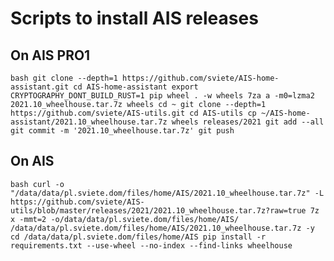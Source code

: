# Scripts to install AIS releases


## On AIS PRO1

`` bash
git clone --depth=1 https://github.com/sviete/AIS-home-assistant.git
cd AIS-home-assistant
export CRYPTOGRAPHY_DONT_BUILD_RUST=1
pip wheel . -w wheels
7za a -m0=lzma2 2021.10_wheelhouse.tar.7z wheels
cd ~
git clone --depth=1 https://github.com/sviete/AIS-utils.git
cd AIS-utils
cp ~/AIS-home-assistant/2021.10_wheelhouse.tar.7z wheels releases/2021
git add --all
git commit -m '2021.10_wheelhouse.tar.7z'
git push
``


## On AIS

`` bash
curl -o "/data/data/pl.sviete.dom/files/home/AIS/2021.10_wheelhouse.tar.7z" -L  https://github.com/sviete/AIS-utils/blob/master/releases/2021/2021.10_wheelhouse.tar.7z?raw=true
7z x -mmt=2 -o/data/data/pl.sviete.dom/files/home/AIS/ /data/data/pl.sviete.dom/files/home/AIS/2021.10_wheelhouse.tar.7z -y
cd /data/data/pl.sviete.dom/files/home/AIS
pip install -r requirements.txt --use-wheel --no-index --find-links wheelhouse
``
